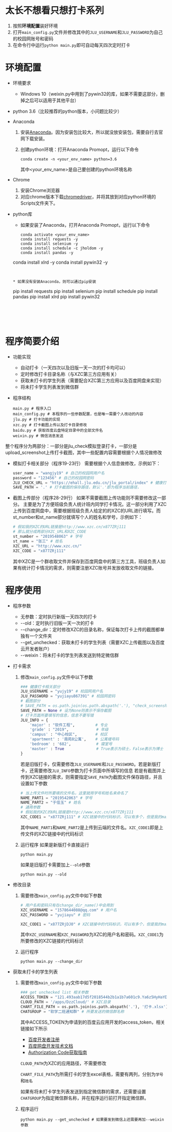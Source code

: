 # 太长不想看只想打卡系列

1. 按照**环境配置**装好环境
2. 打开`main_config.py`文件并修改其中的`JLU_USERNAME`和`JLU_PASSWORD`为自己的校园网账号和密码
3. 在命令行中运行`python main.py`即可自动每天四次定时打卡



# 环境配置

* 环境要求

  * Windows 10（weixin.py中用到了pywin32的库，如果不需要这部分，删掉之后可以适用于其他平台）
* python 3.6（比较推荐的python版本，小问题比较少）
  
* Anaconda

  1. 安装[Anaconda](https://www.anaconda.com/products/individual)。因为安装包比较大，所以就没放安装包，需要自行去官网下载安装。

  2. 创建python环境：打开Anaconda Promopt，运行以下命令

     ```
     conda create -n <your_env_name> python=3.6
     ```

     其中<your_env_name>是自己要创建的python环境名称

* Chrome

  1. 安装Chrome浏览器
  2. 对应chrome版本下载[chromedriver](https://sites.google.com/a/chromium.org/chromedriver/home)，并将其放到对应python环境的Scripts文件夹下。

* python库

  * 如果安装了Anaconda，打开Anaconda Promopt，运行以下命令

    ```
    conda activate <your_env_name>
    conda install requests -y
    conda install selenium -y
    conda install schedule -c jholdom -y
    conda install pandas -y
  conda install xlrd -y
    conda install pywin32 -y
    ```
  
  
  * 如果没有安装Anaconda，则可以通过pip安装
  
    ```
    pip install requests
  pip install selenium
    pip install schedule
    pip install pandas
    pip install xlrd
    pip install pywin32
    ```
    
    
  
  

# 程序简要介绍

* 功能实现

  * 自动打卡（一天四次以及旧版一天一次的打卡均可以）
  * 定时修改打卡目录名称（与XZC第三方应用有关）
  * 获取未打卡的学生列表（需要配合XZC第三方应用以及百度网盘来实现）
  * 将未打卡学生列表发到微信群

* 程序结构

  ```shell
  main.py # 程序入口
  main_config.py # 本程序的一些参数配置，也是唯一需要个人改动的内容
  jlu.py # 打卡功能的实现
  xzc.py # 打卡截图上传以及打卡目录修改
  baidu.py # 获取百度云盘特定目录中的全部文件名
  weixin.py # 微信消息发送
  ```

  

整个程序分为两部分：一部分是jlu_check模拟登录打卡，一部分是upload_screenshot上传打卡截图，其中一些配置内容需要根据个人情况做修改

* 模拟打卡相关部分（程序19-23行）
  需要根据个人信息做修改，示例如下：

  ```python
  user_name = "wangjy19" # 自己的校园网用户名
  password = "123456" # 自己的校园网密码
  JLU_CHECK_URL = "https://ehall.jlu.edu.cn/jlu_portal/index" # 健康打卡系统登录页URL，这个不需要修改
  SAVE_PATH = '.' # 打卡截图的保存路径，默认'.'即为程序当前路径，
  ```

* 截图上传部分（程序28-29行）
  如果不需要截图上传功能则不需要修改这一部分。
  主要是为了方便班级负责人统计班内同学打卡情况。这一部分利用了XZC上传到百度网盘中，需要根据班级负责人给定的的XZC的URL进行填写。而st_number和st_name部分就填写个人的姓名和学号，示例如下：

  ```python
  # 假如我的XZC的URL链接是http://www.xzc.cn/x877ZRj111
  # 那么就分成两部分XZC_URL和XZC_CODE
  st_number = "2019548063" # 学号
  st_name = "张三" # 姓名
  XZC_URL = "http://www.xzc.cn/"
  XZC_CODE = "x877ZRj111"
  ```

  其中XZC是一个群收取文件并保存到百度网盘中的第三方工具，班级负责人如果有统计打卡情况的需求，则需要注册XZC账号并发放收取文件的链接。





# 程序使用



* 程序参数

  * 无参数：定时执行新版一天四次的打卡
  * --old：定时执行旧版一天一次的打卡
  * --change_dir：定时修改XZC的目录名称，保证每次打卡上传的截图都单独有一个文件夹
  * --get_unchecked：获取未打卡的学生列表（需要XZC上传截图以及百度云开发者账户）
  * --weixin：将未打卡的学生列表发送到特定微信群

* 打卡需求

  1. 修改`main_config.py`文件中以下参数

     ```python
     ### 健康打卡相关部分
     JLU_USERNAME = "yujy19" # 校园网用户名
     JLU_PASSWORD = "yujiayu867391" # 校园网密码
     # 截图部分
     # SAVE_PATH = os.path.join(os.path.abspath('.'), "check_screenshot") # 默认截图保存页面
     SAVE_PATH = None # 设为None则表示不保存截图
     # 打卡页面所要填写的信息，信息不要写错
     JLU_INFO = {
         'major' : "软件工程",         # 专业
         'grade' : "2019",            # 年级
         'campus' : "中心校区",        # 校区
         'apartment' : '南苑8公寓',    # 公寓楼号码
         'bedroom' : '682',           # 寝室号
         'master' : True              # True表示为硕士，False表示为博士
     }
     ```

     若是旧版打卡，仅需要修改`JLU_USERNAME`和`JLU_PASSWORD`。若是新版打卡，还需要修改`JLU_INFO`参数为打卡页面中所填写的信息
     若是有截图并上传到XZC链接的需求，则需要指定`SAVE_PATH`为截图文件保存路径，并且设置如下参数

     ```python
     # 当上传文件时所要填的文件名，这里就用学号和姓名来命名了
     NAME_PART1 = "2019542063" # 学号
     NAME_PART2 = "于佳玉" # 姓名
     # 通用参数
     # 假如我的XZC的URL链接是http://www.xzc.cn/x877ZRj111
     XZC_CODE1 = "x877ZRj111" # XZC链接中的代码标识，可以有多个，但是我的main.py中修改dir和上传所用的是同一个所以就只写了一个
     ```

     其中`NAME_PART1`和`NAME_PART2`是上传到云端的文件名。`XZC_CODE1`即是上传文件的XZC链接中的代码标识

  2. 运行程序
     如果是新版打卡直接运行

     ```
     python main.py
     ```

     如果是旧版打卡需要加上`--old`参数

     ```shell
     python main.py --old
     ```

* 修改目录

  1. 需要修改`main_config.py`文件中如下参数

     ```python
     # 用户名和密码只有在change_dir_name()中会用到
     XZC_USERNAME = "1578644088@qq.com" # 用户名
     XZC_PASSWORD = "yujiayu" # 密码
     
     XZC_CODE1 = "x877ZRjDJ0" # XZC链接中的代码标识，可以有多个，但是我的main.py中修改dir和上传所用的是同一个所以就只写了一个
     ```

     其中`XZC_USERNAME`和`XZC_PASSWORD`为XZC的用户名和密码。`XZC_CODE1`为所要修改的XZC链接的代码标识

  2. 运行程序

     ```shell
     python main.py --change_dir
     ```

* 获取未打卡的学生列表

  1. 需要修改`main_config.py`文件中如下参数

     ```python
     ### get unchecked list 相关参数
     ACCESS_TOKEN = "121.493aab17d5f2018544b2b1a1b7a601c9.Ya6z5HyHaYDNktFCDPDiFaIQj020maXiwY7BVr5.k2__Pg" # 百度云的token，这样才能获取上传到百度云的文件列表
     CLOUD_PATH = '/apps/DzzCloud/' # XZC目录
     CHART_FILE_PATH = os.path.join(os.path.abspath('.'), '打卡.xlsx') # 当前程序目录下需要有一个【打卡.xlsx】记录所有打卡学生的姓名和学号
     CHATGROUP = "软学二班通知群" # 所要发送的微信群名称
     ```

     其中ACCESS_TOKEN为申请到的百度云应用开发的access_token，相关链接如下所示

     * [百度开发者注册](https://pan.baidu.com/union/apply)
     * [百度网盘开发技术文档](https://pan.baidu.com/union/document/entrance)
     * [Authorization Code获取指南](http://developer.baidu.com/wiki/index.php?title=docs/oauth/authorization)

     `CLOUD_PATH`为XZC的应用路径，不需要修改

     `CHART_FILE_PATH`为所需打卡的学生excel表格，需要有两列，分别为`学号`和`姓名`

     如果有将未打卡学生列表发送到指定微信群的需求，还需要设置`CHATGROUP`为指定微信群名称，并在程序运行前打开指定微信群。

  2. 程序运行

     ```shell
     python main.py --get_unchecked # 如果要发到微信上还需要再加--weixin参数
     ```

     





